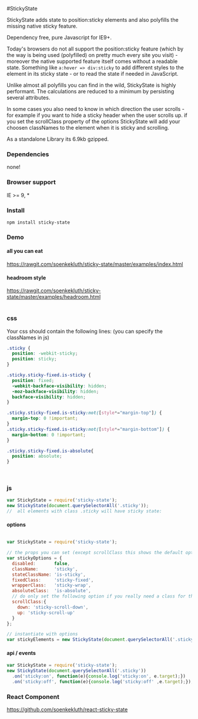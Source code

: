#StickyState

StickyState adds state to position:sticky elements and also polyfills the missing native sticky feature.

Dependency free, pure Javascript for IE9+.

Today's browsers do not all support the position:sticky feature (which by the way is being used (polyfilled) on pretty much every site you visit) - moreover the native supported feature itself comes without a readable state. Something like `a:hover => div:sticky` to add different styles to the element in its sticky state - or to read the state if needed in JavaScript. 

Unlike almost all polyfills you can find in the wild, StickyState is highly performant. The calculations are reduced to a minimum by persisting several attributes.

In some cases you also need to know in which direction the user scrolls - for example if you want to hide a sticky header when the user scrolls up. if you set the scrollClass property of the options StickyState will add your choosen classNames to the element when it is sticky and scrolling.

As a standalone Library its 6.9kb gzipped. 

### Dependencies
none!

### Browser support
IE >= 9, *

### Install
```
npm install sticky-state
```
### Demo
#### all you can eat
https://rawgit.com/soenkekluth/sticky-state/master/examples/index.html

#### headroom style
https://rawgit.com/soenkekluth/sticky-state/master/examples/headroom.html
<br/>
<br/>

### css
Your css should contain the following lines: 
(you can specify the classNames in js)
```css
.sticky {
  position: -webkit-sticky;
  position: sticky;
}

.sticky.sticky-fixed.is-sticky {
  position: fixed;
  -webkit-backface-visibility: hidden;
  -moz-backface-visibility: hidden;
  backface-visibility: hidden;
}

.sticky.sticky-fixed.is-sticky:not([style*="margin-top"]) {
  margin-top: 0 !important;
}
.sticky.sticky-fixed.is-sticky:not([style*="margin-bottom"]) {
  margin-bottom: 0 !important;
}

.sticky.sticky-fixed.is-absolute{
  position: absolute;
}

```
<br/>

### js
```javascript
var StickyState = require('sticky-state');
new StickyState(document.querySelectorAll('.sticky'));
//  all elements with class .sticky will have sticky state:
```

#### options
```javascript

var StickyState = require('sticky-state');

// the props you can set (except scrollClass this shows the default options):
var stickyOptions = {
  disabled:       false,
  className:      'sticky',
  stateClassName: 'is-sticky',
  fixedClass:     'sticky-fixed',
  wrapperClass:   'sticky-wrap',
  absoluteClass:  'is-absolute',
  // do only set the following option if you really need a class for the scroll direction on the element. else this could be heavy unnassesary dom manipulation 
  scrollClass:{
    down: 'sticky-scroll-down',
    up: 'sticky-scroll-up'
  }
};

// instantiate with options
var stickyElements = new StickyState(document.querySelectorAll('.sticky'), stickyOptions);

```

#### api / events
```javascript
var StickyState = require('sticky-state');
new StickyState(document.querySelectorAll('.sticky'))
  .on('sticky:on', function(e){console.log('sticky:on', e.target);})
  .on('sticky:off', function(e){console.log('sticky:off' ,e.target);});

```

### React Component
https://github.com/soenkekluth/react-sticky-state

